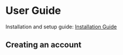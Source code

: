 # User Guide

Installation and setup guide: [Installation Guide](https://github.com/MinganB/financial-planning/blob/main/README.md)

## Creating an account
